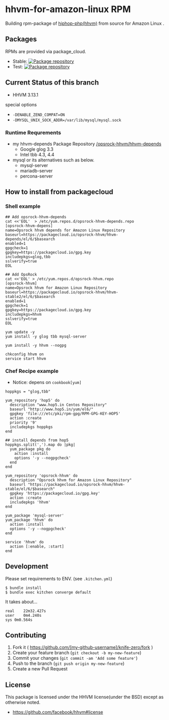 # hhvm-for-amazon-linux RPM

Building rpm-package of [hiphop-php(hhvm)](http://hhvm.com) from source for Amazon Linux .

## Packages

RPMs are provided via package_cloud.

- Stable: [![Package repository](https://img.shields.io/badge/install%20via-packagecloud.io-green.svg?style=flat-square)](https://packagecloud.io/opsrock-hhvm/hhvm-stable2)
- Test: [![Package repository](https://img.shields.io/badge/install%20via-packagecloud.io-green.svg?style=flat-square)](https://packagecloud.io/opsrock-hhvm/hhvm-test)

## Current Status of this branch

- HHVM 3.13.1

special options

- `-DENABLE_ZEND_COMPAT=ON`
- `-DMYSQL_UNIX_SOCK_ADDR=/var/lib/mysql/mysql.sock`

### Runtime Requrements

- my hhvm-depends Package Repository [/opsrock-hhvm/hhvm-depends](https://packagecloud.io/opsrock-hhvm/hhvm-depends)
    - Google glog 3.3
    - Intel tbb 4.3, 4.4
- mysql or its alternatives such as below.
    - mysql-server
    - mariadb-server
    - percona-server

## How to install from packagecloud

### Shell example

```
## Add opsrock-hhvm-depends
cat <<'EOL'  > /etc/yum.repos.d/opsrock-hhvm-depends.repo
[opsrock-hhvm-depens]
name=Opsrock hhvm depends for Amazon Linux Repository
baseurl=https://packagecloud.io/opsrock-hhvm/hhvm-depends/el/6/$basearch
enabled=1
gpgcheck=1
gpgkey=https://packagecloud.io/gpg.key
includepkgs=glog,tbb
sslverify=true
EOL

## Add OpsRock
cat <<'EOL' > /etc/yum.repos.d/opsrock-hhvm.repo
[opsrock-hhvm]
name=Opsrock hhvm for Amazon Linux Repository
baseurl=https://packagecloud.io/opsrock-hhvm/hhvm-stable2/el/6/$basearch
enabled=1
gpgcheck=1
gpgkey=https://packagecloud.io/gpg.key
includepkgs=hhvm
sslverify=true
EOL

yum update -y
yum install -y glog tbb mysql-server

yum install -y hhvm --nogpg

chkconfig hhvm on
service start hhvm
```

### Chef Recipe example

- Notice: depens on `cookbook[yum]`

```
hoppkgs = "glog,tbb"

yum_repository 'hop5' do
  description "www.hop5.in Centos Repository"
  baseurl "http://www.hop5.in/yum/el6/"
  gpgkey 'file:///etc/pki/rpm-gpg/RPM-GPG-KEY-HOP5'
  action :create
  priority '9'
  includepkgs hoppkgs
end

## install depends from hop5
hoppkgs.split(',').map do |pkg|
  yum_package pkg do
    action :install
    options '-y --nogpgcheck'
  end
end

yum_repository 'opsrock-hhvm' do
  description "Opsrock hhvm for Amazon Linux Repository"
  baseurl "https://packagecloud.io/opsrock-hhvm/hhvm-stable/el/6/$basearch"
  gpgkey 'https://packagecloud.io/gpg.key'
  action :create
  includepkgs 'hhvm'
end

yum_package 'mysql-server'
yum_package 'hhvm' do
  action :install
  options '-y --nogpgcheck'
end

service 'hhvm' do
  action [:enable, :start]
end
```

## Development

Please set requirements to ENV. (see `.kitchen.yml`)

```
$ bundle install
$ bundle exec kitchen converge default
```

It takes about...

```
real	22m32.427s
user	0m4.240s
sys	0m0.564s
```


## Contributing

1. Fork it ( https://github.com/[my-github-username]/knife-zero/fork )
2. Create your feature branch (`git checkout -b my-new-feature`)
3. Commit your changes (`git commit -am 'Add some feature'`)
4. Push to the branch (`git push origin my-new-feature`)
5. Create a new Pull Request

## License

This package is licensed under the HHVM license(under the BSD) except as otherwise noted.

- https://github.com/facebook/hhvm#license

